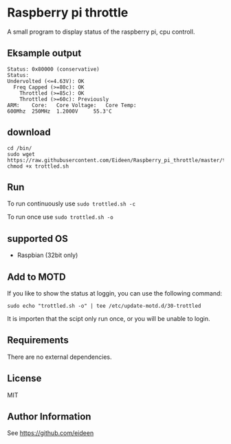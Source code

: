 # Raspberry pi throttle
A small program to display status of the raspberry pi, cpu controll.

## Eksample output
```
Status: 0x80000 (conservative)
Status:
Undervolted (<=4.63V): OK
  Freq Capped (>=80c): OK
    Throttled (>=85c): OK
    Throttled (>=60c): Previously
ARM:	Core:	Core Voltage:	Core Temp:
600Mhz	250MHz	1.2000V		55.3'C
```


## download
```shell
cd /bin/
sudo wget  https://raw.githubusercontent.com/Eideen/Raspberry_pi_throttle/master/trottled.sh
chmod +x trottled.sh
```

## Run

To run continuously use `sudo trottled.sh -c`

To run once use `sudo trottled.sh -o`

## supported OS

* Raspbian (32bit only)

## Add to MOTD
If you like to show the status at loggin, you can use the following command:
```shell
sudo echo "trottled.sh -o" | tee /etc/update-motd.d/30-trottled
```

It is importen that the scipt only run once, or you will be unable to login.

## Requirements
There are no external dependencies.

## License
MIT

## Author Information
See <https://github.com/eideen>
